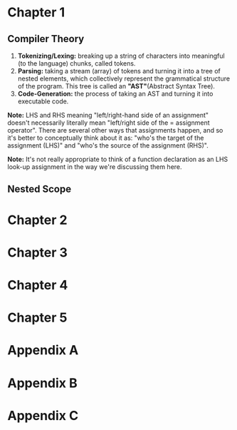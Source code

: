 # Chapter 1

## Compiler Theory
1. **Tokenizing/Lexing:** breaking up a string of characters into meaningful (to the language) chunks, called tokens. 
2. **Parsing:** taking a stream (array) of tokens and turning it into a tree of nested elements, which collectively represent the grammatical structure of the program. This tree is called an **"AST"**(Abstract Syntax Tree).
3. **Code-Generation:** the process of taking an AST and turning it into executable code. 

**Note:** LHS and RHS meaning "left/right-hand side of an assignment" doesn't necessarily literally mean "left/right side of the = assignment operator". There are several other ways that assignments happen, and so it's better to conceptually think about it as: "who's the target of the assignment (LHS)" and "who's the source of the assignment (RHS)".

**Note:**  It's not really appropriate to think of a function declaration as an LHS look-up assignment in the way we're discussing them here.

## Nested Scope
    
# Chapter 2
# Chapter 3
# Chapter 4
# Chapter 5
# Appendix A
# Appendix B
# Appendix C